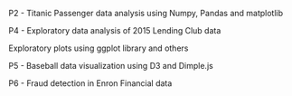 P2 - Titanic Passenger data analysis using Numpy, Pandas and matplotlib 

P4 - Exploratory data analysis of 2015 Lending Club data 

Exploratory plots using ggplot library and others  

P5 - Baseball data visualization using D3 and Dimple.js 

P6 - Fraud detection in Enron Financial data  
